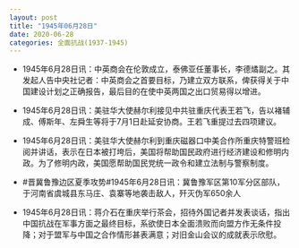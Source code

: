 ```yaml
---
layout: post
title: "1945年06月28日"
date: 2020-06-28
categories: 全面抗战(1937-1945)
---
```


<meta name="referrer" content="no-referrer" />

- 1945年6月28日讯：中英商会在伦敦成立，泰佛亚任董事长，李德燏副之。其发起人告中央社记者：中英商会之首要目标，乃建立双方联系，俾获得关于中国建设计划之正确报告，最后目的在使中英两国之出口贸易得以增进。 

- 1945年6月28日讯：美驻华大使赫尔利接见中共驻重庆代表王若飞，告以褚辅成、傅斯年、左舜生等将于7月1日赴延安协商。王若飞重提过去四项建议。 

- 1945年6月28日讯：美驻华大使赫尔利到重庆磁器口中美合作所重庆特警班检阅并讲话，表示在日本被打垮后，美国将帮助国民政府进行经济建设和修明内政。为了修明内政，美国愿帮助国民党统一政令和建立法制与警察制度。 

- #晋冀鲁豫边区夏季攻势#1945年6月28日讯：冀鲁豫军区第10军分区部队，于河南省虞城县东马庄、袁寨等地袭击敌人，歼灭伪军650余人 

- 1945年6月28日讯：蒋介石在重庆举行茶会，招待外国记者并发表谈话，指出中国抗战在军事方面之最终目标，系欲使日本全面溃败而向盟方作无条件投降；对于盟军与中国之合作情形甚表满意；对旧金山会议的成就表示欣慰。 

